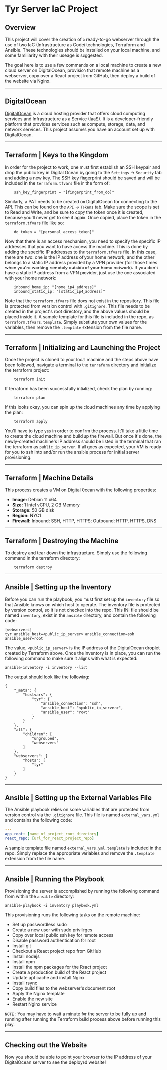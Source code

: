 # Tyr Server IaC Project #

## Overview ##

This project will cover the creation of a ready-to-go webserver through the use of two IaC (Infrastructure as Code) technologies, Terraform and Ansible. These technologies should be installed on your local machine, and some familiarity with their useage is suggested.  

The goal here is to use a few commands on a local machine to create a new cloud server on DigitalOcean, provision that remote machine as a webserver, copy over a React project from GitHub, then deploy a build of the website via Nginx.

---

## DigitalOcean ##

[DigitalOcean](https://www.digitalocean.com) is a cloud hosting provider that offers cloud computing services and Infrastructure as a Service (IaaS). It is a developer-friendly platform that provides services such as compute, storage, data, and network services. This project assumes you have an account set up with DigitalOcean.

---

## Terraform | Keys to the Kingdom ##

In order for the project to work, one must first establish an SSH keypair and drop the public key in Digital Ocean by going to the `Settings` -> `Security` tab and adding a new key. The SSH key fingerprint should be saved and will be included in the `terraform.tfvars` file in the form of:

```hcl
    ssh_key_fingerprint = "[fingerprint_from_do]"
```

Similarly, a PAT needs to be created on DigitalOcean for connecting to the API. This can be found on the `API` -> `Tokens` tab. Make sure the scope is set to Read and Write, and be sure to copy the token once it is created, because you'll never get to see it again. Once copied, place the token in the `terraform.tfvars` file like so:

```hcl
    do_token = "[personal_access_token]"
```

Now that there is an access mechanism, you need to specify the specific IP addresses that you want to have access the machine. This is done by adding the specific IP addresses to the `terraform.tfvars` file. In this case, there are two: one is the IP address of your home network, and the other belongs to a static IP address provided by a VPN provider (for those times when you're working remotely outside of your home network). If you don't have a static IP address from a VPN provider, just use the one associated with your home network:

```hcl
    inbound_home_ip: "[home_ip4_address]"
    inbound_static_ip: "[static_ip4_address]"
```

Note that the `terraform.tfvars` file does not exist in the repository. This file is protected from version control with `.gitignore`. This file needs to be created in the project's root directory, and the above values should be placed inside it. A sample template for this file is included in the repo, as `terraform.tfvars.template`. Simply substiute your own values for the variables, then remove the `.template` extension from the file name.

---

## Terraform | Initializing and Launching the Project ##

Once the project is cloned to your local machine and the steps above have been followed, navigate a terminal to the `terraform` directory and initialize the terraform project:

```shell
    terraform init
```

If terraform has been successfully intialized, check the plan by running:

```shell
    terraform plan
```

If this looks okay, you can spin up the cloud machines any time by applying the plan:

```shell
    terraform apply
```

You'll have to type `yes` in order to confirm the process. It'll take a little time to create the cloud machine and build up the firewall. But once it's done, the newly-created machine's IP address should be listed in the terminal that ran the terraform as `public_ip_server`. If all goes as expected, your VM is ready for you to ssh into and/or run the ansible process for initial server provisioning.

---

## Terraform | Machine Details ##

This process creates a VM on Digital Ocean with the following properties:

- **Image:** Debian 11 x64
- **Size:** 1 Intel vCPU, 2 GB Memory
- **Storage:** 50 GB disk
- **Region:** NYC1
- **Firewall:** Inbound: SSH, HTTP, HTTPS; Outbound: HTTP, HTTPS, DNS

---

## Terraform | Destroying the Machine ##

To destroy and tear down the infrastructure. Simply use the following command in the terraform directory:

```shell
    terraform destroy
```

---

## Ansible | Setting up the Inventory ##

Before you can run the playbook, you must first set up the `inventory` file so that Ansible knows on which host to operate. The inventory file is protected by version control, so it is not checked into the repo. This INI file should be named `inventory`, exist in the `ansible` directory, and contain the following code:

```
[webservers]
tyr ansible_host=<public_ip_server> ansible_connection=ssh ansible_user=root 
```

The value, `<public_ip_server>` is the IP address of the DigitalOcean droplet created by Terraform above. Once the inventory is in place, you can run the following command to make sure it aligns with what is expected:

```shell
ansible-inventory -i inventory --list
```

The output should look like the following:

```shell
{
    "_meta": {
        "hostvars": {
            "tyr": {
                "ansible_connection": "ssh",
                "ansible_host": "<public_ip_server>",
                "ansible_user": "root"
            }
        }
    },
    "all": {
        "children": [
            "ungrouped",
            "webservers"
        ]
    },
    "webservers": {
        "hosts": [
            "tyr"
        ]
    }
}
```

---

## Ansible | Setting up the External Variables File

The Ansible playbook relies on some variables that are protected from version control via the `.gitignore` file. This file is named `external_vars.yml` and contains the following code:

```yaml
---
app_root: [name_of_project_root_directory]
react_repo: [url_for_react_project_repo]
```

A sample template file named `external_vars.yml.template` is included in the repo. Simply replace the appropriate variables and remove the `.template` extension from the file name.

---

## Ansible | Running the Playbook ##

Provisioning the server is accomplished by running the following command from within the `ansible` directory:

```shell
ansible-playbook -i inventory playbook.yml
```

This provisioning runs the following tasks on the remote machine:

- Set up passwordless sudo
- Create a new user with sudo privileges
- Copy over local public ssh key for remote access
- Disable password authentication for root
- Install git
- Checkout a React project repo from GitHub
- Install nodejs
- Install npm
- Install the npm packages for the React project
- Create a production build of the React project
- Update apt cache and install Nginx
- Install rsync
- Copy build files to the webserver's document root
- Apply the Nginx template
- Enable the new site
- Restart Nginx service

`NOTE:` You may have to wait a minute for the server to be fully up and running after running the Terraform build process above before running this play.

---

## Checking out the Website ##

Now you should be able to point your browser to the IP address of your DigitalOcean server to see the deployed website!

